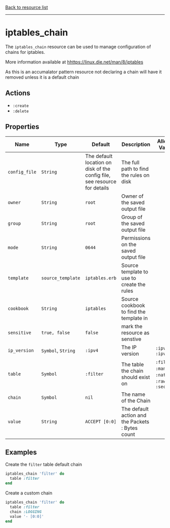 [Back to resource list](https://github.com/chef-cookbooks/iptables/tree/master/README.md#resources)

---

# iptables_chain

The `iptables_chain` resource can be used to manage configuration of chains for iptables.

More information available at <hhttps://linux.die.net/man/8/iptables>

As this is an accumalator pattern resource not declaring a chain will have it removed unless it is a default chain

## Actions

- `:create`
- `:delete`

## Properties

| Name                            | Type        |  Default | Description | Allowed Values |
--------------------------------- | ----------- | -------- | ----------- | -------------- |
| `config_file`          | `String`     | The default location on disk of the config file, see resource for details | The full path to find the rules on disk | |
| `owner`            | `String`     | `root` | Owner of the saved output file | |
| `group`            | `String`     | `root` | Group of the saved output file | |
| `mode`            | `String`     | `0644` | Permissions on the saved output file | |
| `template`                       | `source_template`      | `iptables.erb` | Source template to use to create the rules | |
| `cookbook`               | `String`      | `iptables` | Source cookbook to find the template in | |
| `sensitive`               | `true, false`      | `false` | mark the resource as senstive | |
| `ip_version`                  | `Symbol`, `String` | `:ipv4` | The IP version | `:ipv4`, `:ipv6` |
| `table`              | `Symbol`       | `:filter` | The table the chain should exist on | `:filter`, `:mangle`, `:nat`, `:raw`, `:security` |
| `chain`         | `Symbol`      | `nil` | The name of the Chain | |
| `value`                     | `String`      | `ACCEPT [0:0]` | The default action and the Packets : Bytes count | |

## Examples

Create the `filter` table default chain

```ruby
iptables_chain 'filter' do
  table :filter
end
```

Create a custom chain

```ruby
iptables_chain 'filter' do
  table :filter
  chain :LOGGING
  value '- [0:0]'
end
```

